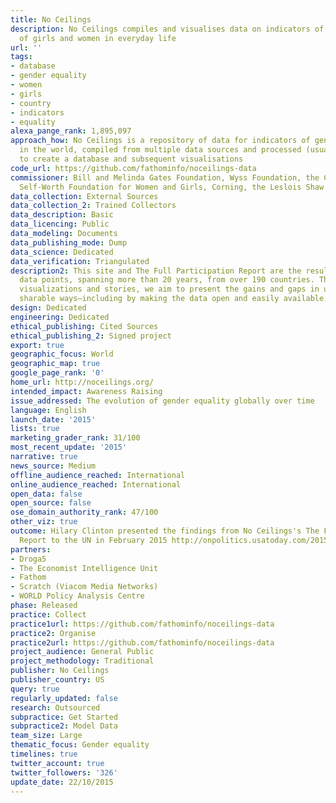 ```yaml
---
title: No Ceilings
description: No Ceilings compiles and visualises data on indicators of the participation
  of girls and women in everyday life
url: ''
tags:
- database
- gender equality
- women
- girls
- country
- indicators
- equality
alexa_pange_rank: 1,895,097
approach_how: No Ceilings is a repository of data for indicators of gender equality
  in the world, compiled from multiple data sources and processed (usually automatically)
  to create a database and subsequent visualisations
code_url: https://github.com/fathominfo/noceilings-data
commissioner: Bill and Melinda Gates Foundation, Wyss Foundation, the Cheryl Saban
  Self-Worth Foundation for Women and Girls, Corning, the Leslois Shaw Foundation
data_collection: External Sources
data_collection_2: Trained Collectors
data_description: Basic
data_licencing: Public
data_modeling: Documents
data_publishing_mode: Dump
data_science: Dedicated
data_verification: Triangulated
description2: This site and The Full Participation Report are the result—home to 850,000
  data points, spanning more than 20 years, from over 190 countries. Through data
  visualizations and stories, we aim to present the gains and gaps in understandable,
  sharable ways—including by making the data open and easily available.
design: Dedicated
engineering: Dedicated
ethical_publishing: Cited Sources
ethical_publishing_2: Signed project
export: true
geographic_focus: World
geographic_map: true
google_page_rank: '0'
home_url: http://noceilings.org/
intended_impact: Awareness Raising
issue_addressed: The evolution of gender equality globally over time
language: English
launch_date: '2015'
lists: true
marketing_grader_rank: 31/100
most_recent_update: '2015'
narrative: true
news_source: Medium
offline_audience_reached: International
online_audience_reached: International
open_data: false
open_source: false
ose_domain_authority_rank: 47/100
other_viz: true
outcome: Hilary Clinton presented the findings from No Ceilings's The Full Participation
  Report to the UN in February 2015 http://onpolitics.usatoday.com/2015/02/19/hillary-clinton-women-united-nations/
partners:
- Droga5
- The Economist Intelligence Unit
- Fathom
- Scratch (Viacom Media Networks)
- WORLD Policy Analysis Centre
phase: Released
practice: Collect
practice1url: https://github.com/fathominfo/noceilings-data
practice2: Organise
practice2url: https://github.com/fathominfo/noceilings-data
project_audience: General Public
project_methodology: Traditional
publisher: No Ceilings
publisher_country: US
query: true
regularly_updated: false
research: Outsourced
subpractice: Get Started
subpractice2: Model Data
team_size: Large
thematic_focus: Gender equality
timelines: true
twitter_account: true
twitter_followers: '326'
update_date: 22/10/2015
---
```

